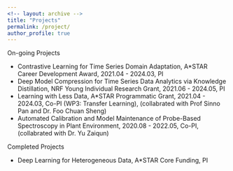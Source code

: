 ```yaml
---
<!-- layout: archive -->
title: "Projects"
permalink: /project/
author_profile: true
---
```

On-going Projects
* Contrastive Learning for Time Series Domain Adaptation, A*STAR Career Development Award, 2021.04 - 2024.03, PI
* Deep Model Compression for Time Series Data Analytics via Knowledge Distillation, NRF Young Individual Research Grant, 2021.06 - 2024.05, PI
* Learning with Less Data, A*STAR Programmatic Grant, 2021.04 - 2024.03, Co-PI (WP3: Transfer Learning), (collabrated with Prof Sinno Pan and Dr. Foo Chuan Sheng)
* Automated Calibration and Model Maintenance of Probe-Based Spectroscopy in Plant Environment, 2020.08 - 2022.05, Co-PI, (collabrated with Dr. Yu Zaiqun)

Completed Projects
* Deep Learning for Heterogeneous Data, A*STAR Core Funding, PI


